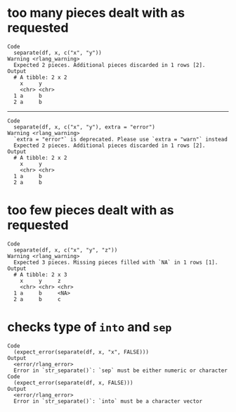 # too many pieces dealt with as requested

    Code
      separate(df, x, c("x", "y"))
    Warning <rlang_warning>
      Expected 2 pieces. Additional pieces discarded in 1 rows [2].
    Output
      # A tibble: 2 x 2
        x     y    
        <chr> <chr>
      1 a     b    
      2 a     b    

---

    Code
      separate(df, x, c("x", "y"), extra = "error")
    Warning <rlang_warning>
      `extra = "error"` is deprecated. Please use `extra = "warn"` instead
      Expected 2 pieces. Additional pieces discarded in 1 rows [2].
    Output
      # A tibble: 2 x 2
        x     y    
        <chr> <chr>
      1 a     b    
      2 a     b    

# too few pieces dealt with as requested

    Code
      separate(df, x, c("x", "y", "z"))
    Warning <rlang_warning>
      Expected 3 pieces. Missing pieces filled with `NA` in 1 rows [1].
    Output
      # A tibble: 2 x 3
        x     y     z    
        <chr> <chr> <chr>
      1 a     b     <NA> 
      2 a     b     c    

# checks type of `into` and `sep`

    Code
      (expect_error(separate(df, x, "x", FALSE)))
    Output
      <error/rlang_error>
      Error in `str_separate()`: `sep` must be either numeric or character
    Code
      (expect_error(separate(df, x, FALSE)))
    Output
      <error/rlang_error>
      Error in `str_separate()`: `into` must be a character vector

